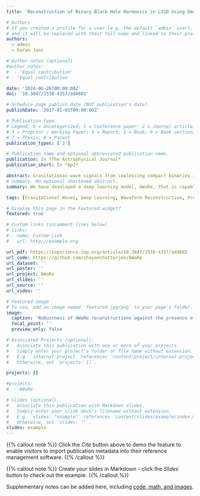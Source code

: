 ```yaml
---
title: 'Reconstruction of Binary Black Hole Harmonics in LIGO Using Deep Learning'

# Authors
# If you created a profile for a user (e.g. the default `admin` user), write the username (folder name) here
# and it will be replaced with their full name and linked to their profile.
authors:
  - admin
  - Karan Jani

# Author notes (optional)
#author_notes:
#  - 'Equal contribution'
# - 'Equal contribution'

date: '2024-06-26T00:00:00Z'
doi: '10.3847/1538-4357/ad4602'

# Schedule page publish date (NOT publication's date).
publishDate: '2017-01-01T00:00:00Z'

# Publication type.
# Legend: 0 = Uncategorized; 1 = Conference paper; 2 = Journal article;
# 3 = Preprint / Working Paper; 4 = Report; 5 = Book; 6 = Book section;
# 7 = Thesis; 8 = Patent
publication_types: ['2']

# Publication name and optional abbreviated publication name.
publication: In *The Astrophysical Journal*
publication_short: In *ApJ*

abstract: Gravitational-wave signals from coalescing compact binaries in the LIGO and Virgo interferometers are primarily detected by the template-based matched filtering method. While this method is optimal for stationary and Gaussian data scenarios, its sensitivity is often affected by nonstationary noise transients in the detectors. Moreover, most of the current searches do not account for the effects of precession of black hole spins and higher-order waveform harmonics, focusing solely on the leading-order quadrupolar modes. This limitation impacts our search for interesting astrophysical sources, such as intermediate-mass black hole binaries and hierarchical mergers. Here we show, for the first time, that deep learning can be used for accurate waveform reconstruction of precessing binary black hole signals with higher-order modes. This approach can also be adapted into a rapid trigger generation algorithm to enhance online searches. Our model, tested on simulated injections in real LIGO noise from the third observing run (2019–2020) achieved a high degree of overlap with injected signals. This accuracy was consistent across a wide range of black hole masses and spin configurations chosen for this study. When applied to real gravitational-wave events, our model's reconstructions achieved between 85% and 98% overlap with those obtained by Coherent WaveBurst (unmodeled) and LALInference (modeled) analyses. These results suggest that deep learning is a potent tool for analyzing signals from a diverse catalog of compact binaries.
# Summary. An optional shortened abstract.
summary: We have developed a deep learning model, AWaRe, that is capable of producing accurate reconstructions of gravitational wave signals from real LIGO data. We demonstrate that the model is robust against complex waveform systematics like precession and the presence of higher multipoles.

tags: [Gravitational Waves, Deep Learning, Waveform Reconstruction, Precession, Higher-order modes] 

# Display this page in the Featured widget?
featured: true

# Custom links (uncomment lines below)
# links:
# - name: Custom Link
#   url: http://example.org

url_pdf: https://iopscience.iop.org/article/10.3847/1538-4357/ad4602
url_code: https://github.com/chayanchatterjee/AWaRe
url_dataset: ''
url_poster: ''
url_project: AWaRe
url_slides: ''
url_source: ''
url_video: ''

# Featured image
# To use, add an image named `featured.jpg/png` to your page's folder.
image:
  caption: 'Robustness of AWaRe reconstructions against the presence of higher-order modes in gravitational wave signals'
  focal_point: ''
  preview_only: false

# Associated Projects (optional).
#   Associate this publication with one or more of your projects.
#   Simply enter your project's folder or file name without extension.
#   E.g. `internal-project` references `content/project/internal-project/index.md`.
#   Otherwise, set `projects: []`.

projects: []

#projects:
#  - AWaRe

# Slides (optional).
#   Associate this publication with Markdown slides.
#   Simply enter your slide deck's filename without extension.
#   E.g. `slides: "example"` references `content/slides/example/index.md`.
#   Otherwise, set `slides: ""`.
slides: example
---
```


{{% callout note %}}
Click the _Cite_ button above to demo the feature to enable visitors to import publication metadata into their reference management software.
{{% /callout %}}

{{% callout note %}}
Create your slides in Markdown - click the _Slides_ button to check out the example.
{{% /callout %}}

Supplementary notes can be added here, including [code, math, and images](https://wowchemy.com/docs/writing-markdown-latex/).

